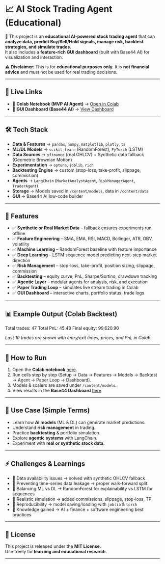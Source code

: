 # 📈 AI Stock Trading Agent (Educational)

🚀 This project is an **educational AI-powered stock trading agent** that can **analyze data, predict Buy/Sell/Hold signals, manage risk, backtest strategies, and simulate trades**.  
It also includes a **feature-rich GUI dashboard** (built with Base44 AI) for visualization and interaction.  

⚠️ **Disclaimer**: This is for **educational purposes only**. It is **not financial advice** and must not be used for real trading decisions.  

---

## 🔗 Live Links

- 📓 **Colab Notebook (MVP AI Agent)** → [Open in Colab](https://colab.research.google.com/drive/1VbLhUn9gRkZtrrm3iRwiHgyCdtGw2RZ_?authuser=0#scrollTo=BRmwoAGBTN-r)  
- 🎨 **GUI Dashboard (Base44 AI)** → [View Dashboard](https://app.base44.com/apps/68b1c122331aeeee381fffb8/editor/preview/Dashboard)  

---

## 🛠️ Tech Stack

- **Data & Features** → `pandas`, `numpy`, `matplotlib`, `plotly`, `ta`  
- **ML/DL Models** → `scikit-learn` (RandomForest), `PyTorch` (LSTM)  
- **Data Sources** → `yfinance` (real OHLCV) + Synthetic data fallback (Geometric Brownian Motion)  
- **Experimentation** → `optuna`, `joblib`, `rich`  
- **Backtesting Engine** → custom (stop-loss, take-profit, slippage, commission)  
- **Agents** → `LangChain` (`MarketAnalystAgent`, `RiskManagerAgent`, `TraderAgent`)  
- **Storage** → Models saved in `/content/models`, data in `/content/data`  
- **GUI** → Base44 AI low-code builder  

---

## 🎯 Features

- ✅ **Synthetic or Real Market Data** – fallback ensures experiments run offline  
- ✅ **Feature Engineering** – SMA, EMA, RSI, MACD, Bollinger, ATR, OBV, volatility  
- ✅ **Machine Learning** – RandomForest baseline with feature importance  
- ✅ **Deep Learning** – LSTM sequence model predicting next-step market direction  
- ✅ **Risk Management** – stop-loss, take-profit, position sizing, slippage, commission  
- ✅ **Backtesting** – equity curve, PnL, Sharpe/Sortino, drawdown tracking  
- ✅ **Agentic Layer** – modular agents for analysis, risk, and execution  
- ✅ **Paper Trading Loop** – simulates live stream trading in Colab  
- ✅ **GUI Dashboard** – interactive charts, portfolio status, trade logs  

---

## 📊 Example Output (Colab Backtest)

Total trades: 47
Total PnL: 45.48
Final equity: 99,620.90


_Last 10 trades are shown with entry/exit times, prices, and PnL in Colab._  

---

## 🚀 How to Run

1. Open the **Colab notebook** [here](https://colab.research.google.com/drive/1VbLhUn9gRkZtrrm3iRwiHgyCdtGw2RZ_?authuser=0#scrollTo=BRmwoAGBTN-r).  
2. Run cells step by step (Setup → Data → Features → Models → Backtest → Agent → Paper Loop → Dashboard).  
3. Models & scalers are saved under `/content/models`.  
4. View results in the **Base44 Dashboard** [here](https://app.base44.com/apps/68b1c122331aeeee381fffb8/editor/preview/Dashboard).  

---

## 📌 Use Case (Simple Terms)

- Learn how **AI models** (ML & DL) can generate market predictions.  
- Understand **risk management** in trading.  
- Practice **backtesting** & portfolio simulation.  
- Explore **agentic systems** with LangChain.  
- Experiment with **real or synthetic stock data**.  

---

## ⚡ Challenges & Learnings

- 🔹 Data availability issues → solved with synthetic OHLCV fallback  
- 🔹 Preventing time-series data leakage → proper walk-forward split  
- 🔹 Balancing ML vs DL → RandomForest for explainability vs LSTM for sequences  
- 🔹 Realistic simulation → added commissions, slippage, stop-loss, TP  
- 🔹 Reproducibility → model saving/loading with `joblib` & `torch`  
- 🔹 Knowledge gained → AI + finance + software engineering best practices  

---

## 📜 License

This project is released under the **MIT License**.  
Use freely for **learning and educational research**.  

---
